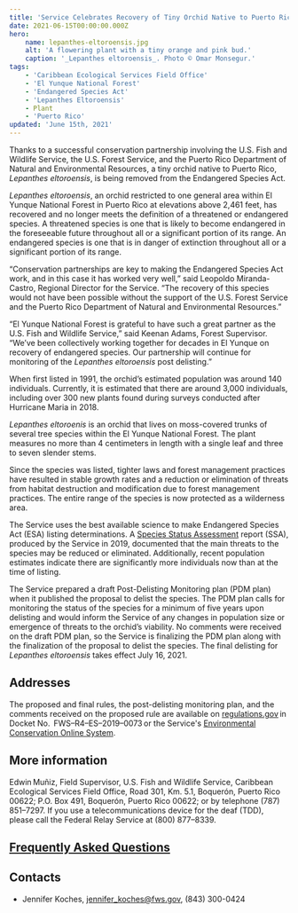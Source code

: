 ```yaml
---
title: 'Service Celebrates Recovery of Tiny Orchid Native to Puerto Rico, Finalizes ESA Delisting of Lepanthes Eltoroensis'
date: 2021-06-15T00:00:00.000Z
hero:
    name: lepanthes-eltoroensis.jpg
    alt: 'A flowering plant with a tiny orange and pink bud.'
    caption: '_Lepanthes eltoroensis_. Photo © Omar Monsegur.'
tags:
    - 'Caribbean Ecological Services Field Office'
    - 'El Yunque National Forest'
    - 'Endangered Species Act'
    - 'Lepanthes Eltoroensis'
    - Plant
    - 'Puerto Rico'
updated: 'June 15th, 2021'
---
```


Thanks to a successful conservation partnership involving the U.S. Fish and Wildlife Service, the U.S. Forest Service, and the Puerto Rico Department of Natural and Environmental Resources, a tiny orchid native to Puerto Rico, _Lepanthes eltoroensis_, is being removed from the Endangered Species Act.

_Lepanthes eltoroensis_, an orchid restricted to one general area within El Yunque National Forest in Puerto Rico at elevations above 2,461 feet, has recovered and no longer meets the definition of a threatened or endangered species. A threatened species is one that is likely to become endangered in the foreseeable future throughout all or a significant portion of its range. An endangered species is one that is in danger of extinction throughout all or a significant portion of its range.

“Conservation partnerships are key to making the Endangered Species Act work, and in this case it has worked very well,” said Leopoldo Miranda-Castro, Regional Director for the Service. “The recovery of this species would not have been possible without the support of the U.S. Forest Service and the Puerto Rico Department of Natural and Environmental Resources.”

“El Yunque National Forest is grateful to have such a great partner as the U.S. Fish and Wildlife Service,” said Keenan Adams, Forest Supervisor. “We’ve been collectively working together for decades in El Yunque on recovery of endangered species. Our partnership will continue for monitoring of the _Lepanthes eltoroensis_ post delisting.”

When first listed in 1991, the orchid’s estimated population was around 140 individuals.  Currently, it is estimated that there are around 3,000 individuals, including over 300 new plants found during surveys conducted after Hurricane Maria in 2018.

_Lepanthes eltoroenis_ is an orchid that lives on moss-covered trunks of several tree species within the El Yunque National Forest. The plant measures no more than 4 centimeters in length with a single leaf and three to seven slender stems.

Since the species was listed, tighter laws and forest management practices have resulted in stable growth rates and a reduction or elimination of threats from habitat destruction and modification due to forest management practices. The entire range of the species is now protected as a wilderness area.

The Service uses the best available science to make Endangered Species Act (ESA) listing determinations. A [Species Status Assessment](https://ecos.fws.gov/ServCat/DownloadFile/168486) report (SSA), produced by the Service in 2019, documented that the main threats to the species may be reduced or eliminated.  Additionally, recent population estimates indicate there are significantly more individuals now than at the time of listing.

The Service prepared a draft Post-Delisting Monitoring plan (PDM plan) when it published the proposal to delist the species. The PDM plan calls for monitoring the status of the species for a minimum of five years upon delisting and would inform the Service of any changes in population size or emergence of threats to the orchid’s viability. No comments were received on the draft PDM plan, so the Service is finalizing the PDM plan along with the finalization of the proposal to delist the species. The final delisting for _Lepanthes eltoroensis_ takes effect July 16, 2021.

## Addresses

The proposed and final rules, the post-delisting monitoring plan, and the comments received on the proposed rule are available on [regulations.gov](http://www.regulations.gov) in Docket No.  FWS–R4–ES–2019–0073 or the Service's [Environmental Conservation Online System](https://ecos.fws.gov).

## More information

Edwin Muñiz, Field Supervisor, U.S. Fish and Wildlife Service, Caribbean Ecological Services Field Office, Road 301, Km. 5.1, Boquerón, Puerto Rico 00622; P.O. Box 491, Boquerón, Puerto Rico 00622; or by telephone (787) 851–7297.  If you use a telecommunications device for the deaf (TDD), please call the Federal Relay Service at (800) 877–8339.

## [Frequently Asked Questions](/faq/removal-of-lepanthes-eltoroensis/)

## Contacts

- Jennifer Koches, [jennifer_koches@fws.gov](mailto:jennifer_koches@fws.gov), (843) 300-0424

